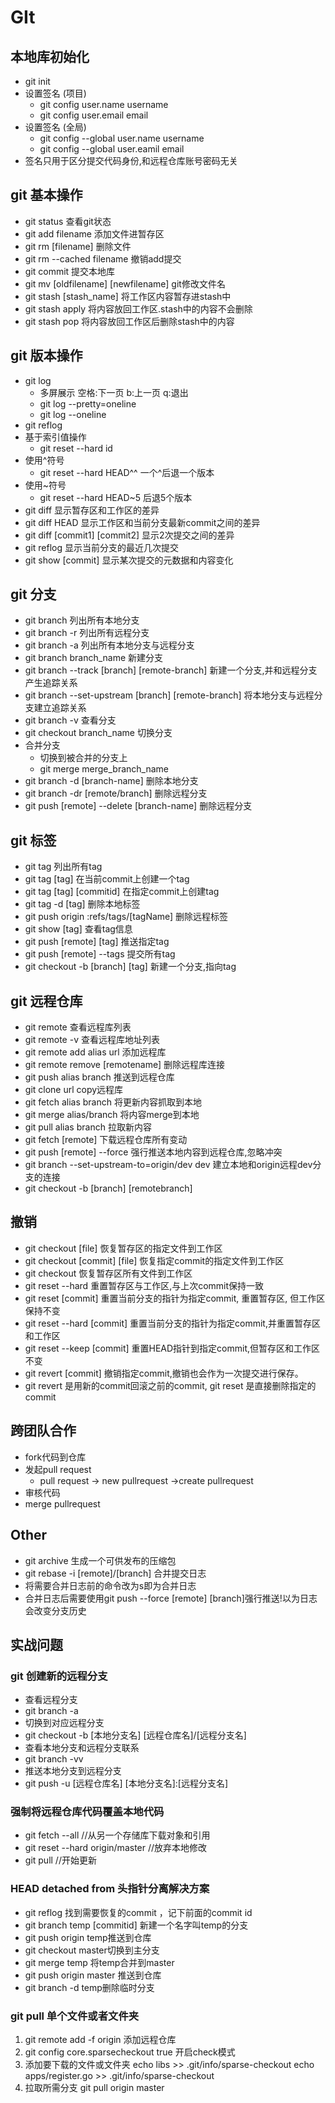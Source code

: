 # GIt
## 本地库初始化
- git init
- 设置签名 (项目)
  - git config user.name username
  - git config user.email email
- 设置签名 (全局)
  - git config --global user.name username
  - git config --global user.eamil email
- 签名只用于区分提交代码身份,和远程仓库账号密码无关

## git 基本操作
- git status 查看git状态
- git add filename 添加文件进暂存区
- git rm [filename] 删除文件
- git rm --cached filename 撤销add提交
- git commit 提交本地库
- git mv [oldfilename] [newfilename] git修改文件名
- git stash [stash_name] 将工作区内容暂存进stash中
- git stash apply 将内容放回工作区.stash中的内容不会删除
- git stash pop 将内容放回工作区后删除stash中的内容

## git 版本操作
- git log
  - 多屏展示 空格:下一页 b:上一页 q:退出
  - git log --pretty=oneline
  - git log --oneline
- git reflog
- 基于索引值操作
  - git reset --hard id
- 使用^符号
  - git reset --hard HEAD^^ 一个^后退一个版本
- 使用~符号
  - git reset --hard HEAD~5 后退5个版本
- git diff 显示暂存区和工作区的差异
- git diff HEAD 显示工作区和当前分支最新commit之间的差异
- git diff [commit1] [commit2] 显示2次提交之间的差异
- git reflog 显示当前分支的最近几次提交
- git show [commit] 显示某次提交的元数据和内容变化

## git 分支
- git branch 列出所有本地分支
- git branch -r 列出所有远程分支
- git branch -a 列出所有本地分支与远程分支
- git branch branch_name 新建分支
- git branch --track [branch] [remote-branch] 新建一个分支,并和远程分支产生追踪关系
- git branch --set-upstream [branch] [remote-branch] 将本地分支与远程分支建立追踪关系
- git branch -v 查看分支
- git checkout branch_name 切换分支
- 合并分支
  - 切换到被合并的分支上
  - git merge merge_branch_name
- git branch -d [branch-name] 删除本地分支
- git branch -dr [remote/branch] 删除远程分支
- git push [remote] --delete [branch-name] 删除远程分支

## git 标签
- git tag 列出所有tag
- git tag [tag] 在当前commit上创建一个tag
- git tag [tag] [commitid] 在指定commit上创建tag
- git tag -d [tag] 删除本地标签
- git push origin :refs/tags/[tagName] 删除远程标签
- git show [tag] 查看tag信息
- git push [remote] [tag] 推送指定tag
- git push [remote] --tags 提交所有tag
- git checkout -b [branch] [tag] 新建一个分支,指向tag

## git 远程仓库
- git remote 查看远程库列表
- git remote -v 查看远程库地址列表
- git remote add alias url 添加远程库
- git remote remove [remotename] 删除远程库连接
- git push alias branch 推送到远程仓库
- git clone url copy远程库
- git fetch alias branch 将更新内容抓取到本地
- git merge alias/branch 将内容merge到本地
- git pull alias branch 拉取新内容
- git fetch [remote] 下载远程仓库所有变动
- git push [remote] --force 强行推送本地内容到远程仓库,忽略冲突
- git branch --set-upstream-to=origin/dev dev 建立本地和origin远程dev分支的连接
- git checkout -b [branch] [remotebranch]

## 撤销
- git checkout [file] 恢复暂存区的指定文件到工作区
- git checkout [commit] [file] 恢复指定commit的指定文件到工作区
- git checkout 恢复暂存区所有文件到工作区
- git reset --hard 重置暂存区与工作区,与上次commit保持一致
- git reset [commit] 重置当前分支的指针为指定commit, 重置暂存区, 但工作区保持不变
- git reset --hard [commit] 重置当前分支的指针为指定commit,并重置暂存区和工作区
- git reset --keep [commit] 重置HEAD指针到指定commit,但暂存区和工作区不变
- git revert [commit] 撤销指定commit,撤销也会作为一次提交进行保存。
- git revert 是用新的commit回滚之前的commit, git reset 是直接删除指定的commit
 

## 跨团队合作
- fork代码到仓库
- 发起pull request
  - pull request -> new pullrequest ->create pullrequest
- 审核代码
- merge pullrequest 
## Other
- git archive 生成一个可供发布的压缩包
- git rebase -i [remote]/[branch] 合并提交日志
- 将需要合并日志前的命令改为s即为合并日志
- 合并日志后需要使用git push --force [remote] [branch]强行推送!以为日志会改变分支历史

## 实战问题
### git 创建新的远程分支
- 查看远程分支
- git branch -a
- 切换到对应远程分支 
- git checkout -b [本地分支名] [远程仓库名]/[远程分支名]
- 查看本地分支和远程分支联系
- git branch -vv
- 推送本地分支到远程分支
- git push -u [远程仓库名] [本地分支名]:[远程分支名]

### 强制将远程仓库代码覆盖本地代码
- git fetch --all                //从另一个存储库下载对象和引用
- git reset --hard origin/master //放弃本地修改
- git pull                       //开始更新

### HEAD detached from 头指针分离解决方案
- git reflog 找到需要恢复的commit ，记下前面的commit id
- git branch temp [commitid] 新建一个名字叫temp的分支
- git push origin temp推送到仓库
- git checkout master切换到主分支
- git merge temp 将temp合并到master
- git push origin master 推送到仓库
- git branch -d temp删除临时分支

### git pull 单个文件或者文件夹
1. git remote add -f origin <url>   添加远程仓库
2. git config core.sparsecheckout true 开启check模式
3. 添加要下载的文件或文件夹 echo libs >> .git/info/sparse-checkout
   echo apps/register.go >> .git/info/sparse-checkout
4. 拉取所需分支 git pull origin master




